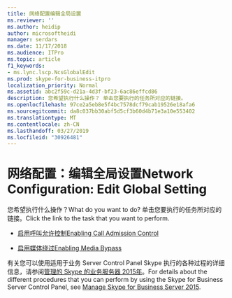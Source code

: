 ```yaml
---
title: 网络配置编辑全局设置
ms.reviewer: ''
ms.author: heidip
author: microsoftheidi
manager: serdars
ms.date: 11/17/2018
ms.audience: ITPro
ms.topic: article
f1_keywords:
- ms.lync.lscp.NcsGlobalEdit
ms.prod: skype-for-business-itpro
localization_priority: Normal
ms.assetid: abc2f59c-d21a-4d3f-bf23-6ac86effcd86
description: 您希望执行什么操作？ 单击您要执行的任务所对应的链接。
ms.openlocfilehash: 97ce2a5eb8e5f4bc7578dcf79cab19526e18afa6
ms.sourcegitcommit: da8c037bb30abf5d5cf3b60d4b71e3a10e553402
ms.translationtype: MT
ms.contentlocale: zh-CN
ms.lasthandoff: 03/27/2019
ms.locfileid: "30926481"
---
```

# <a name="network-configuration-edit-global-setting"></a><span data-ttu-id="bf659-104">网络配置：编辑全局设置</span><span class="sxs-lookup"><span data-stu-id="bf659-104">Network Configuration: Edit Global Setting</span></span>

<span data-ttu-id="bf659-105">您希望执行什么操作？</span><span class="sxs-lookup"><span data-stu-id="bf659-105">What do you want to do?</span></span> <span data-ttu-id="bf659-106">单击您要执行的任务所对应的链接。</span><span class="sxs-lookup"><span data-stu-id="bf659-106">Click the link to the task that you want to perform.</span></span>

- [<span data-ttu-id="bf659-107">启用呼叫允许控制</span><span class="sxs-lookup"><span data-stu-id="bf659-107">Enabling Call Admission Control</span></span>](https://technet.microsoft.com/library/015f5c8f-2f90-4b9e-8149-b33767e90582.aspx)

- [<span data-ttu-id="bf659-108">启用媒体绕过</span><span class="sxs-lookup"><span data-stu-id="bf659-108">Enabling Media Bypass</span></span>](https://technet.microsoft.com/library/95c4fa06-49d3-41ac-acdc-7dcda66e5508.aspx)

<span data-ttu-id="bf659-109">有关您可以使用适用于业务 Server Control Panel Skype 执行的各种过程的详细信息，请参阅[管理的 Skype 的业务服务器 2015年](../../manage/manage.md)。</span><span class="sxs-lookup"><span data-stu-id="bf659-109">For details about the different procedures that you can perform by using the Skype for Business Server Control Panel, see [Manage Skype for Business Server 2015](../../manage/manage.md).</span></span>

